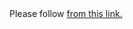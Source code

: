 <html>Please follow <a href="https://medium.com/@shafqatkb109/social-media-downloader-library-77e1e367eec3" target="_blank"Setup and usage guide</a> from this link.</html>

